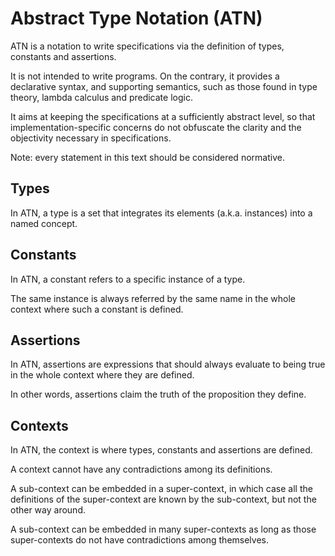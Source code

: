 # Abstract Type Notation (ATN)

ATN is a notation to write specifications via the definition of types, constants and assertions.

It is not intended to write programs. On the contrary, it provides a declarative syntax, and supporting semantics, such as those found in type theory, lambda calculus and predicate logic.

It aims at keeping the specifications at a sufficiently abstract level, so that implementation-specific concerns do not obfuscate the clarity and the objectivity necessary in specifications.

Note: every statement in this text should be considered normative.

## Types

In ATN, a type is a set that integrates its elements (a.k.a. instances) into a named concept.

## Constants

In ATN, a constant refers to a specific instance of a type. 

The same instance is always referred by the same name in the whole context where such a constant is defined.

## Assertions

In ATN, assertions are expressions that should always evaluate to being true in the whole context where they are defined.

In other words, assertions claim the truth of the proposition they define.

## Contexts

In ATN, the context is where types, constants and assertions are defined.

A context cannot have any contradictions among its definitions.

A sub-context can be embedded in a super-context, in which case all the definitions of the super-context are known by the sub-context, but not the other way around. 

A sub-context can be embedded in many super-contexts as long as those super-contexts do not have contradictions among themselves.
